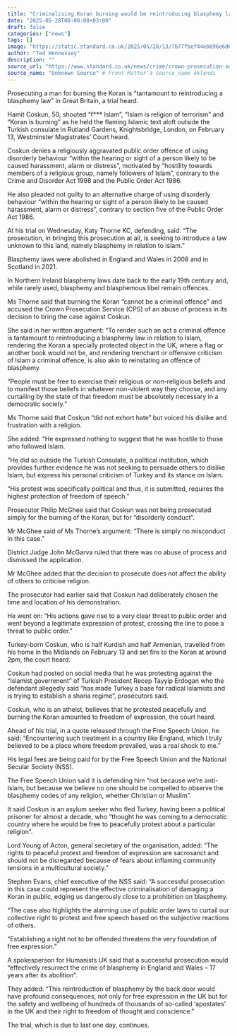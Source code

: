 ```yaml
---
title: "Criminalising Koran burning would be reintroducing blasphemy law, court told"
date: "2025-05-28T00:00:00+03:00"
draft: false
categories: ["news"]
tags: []
image: "https://static.standard.co.uk/2025/05/28/13/7b77fbef44eb696e6862c0be4a043cd2Y29udGVudHNlYXJjaGFwaSwxNzQ4NTIwNTcx-2.80410232.jpg?width=1200"
author: "Ted Hennessey"
description: ""
source_url: "https://www.standard.co.uk/news/crime/crown-prosecution-service-people-national-secular-society-london-great-britain-b1230087.html"
source_name: "Unknown Source" # Front Matter'a source_name eklendi
---
```

Prosecuting a man for burning the Koran is “tantamount to reintroducing a blasphemy law” in Great Britain, a trial heard.

Hamit Coskun, 50, shouted “f*** Islam”, “Islam is religion of terrorism” and “Koran is burning” as he held the flaming Islamic text aloft outside the Turkish consulate in Rutland Gardens, Knightsbridge, London, on February 13, Westminster Magistrates’ Court heard.

Coskun denies a religiously aggravated public order offence of using disorderly behaviour “within the hearing or sight of a person likely to be caused harassment, alarm or distress”, motivated by “hostility towards members of a religious group, namely followers of Islam”, contrary to the Crime and Disorder Act 1998 and the Public Order Act 1986.

He also pleaded not guilty to an alternative charge of using disorderly behaviour “within the hearing or sight of a person likely to be caused harassment, alarm or distress”, contrary to section five of the Public Order Act 1986.

At his trial on Wednesday, Katy Thorne KC, defending, said: “The prosecution, in bringing this prosecution at all, is seeking to introduce a law unknown to this land, namely blasphemy in relation to Islam.”

Blasphemy laws were abolished in England and Wales in 2008 and in Scotland in 2021.

In Northern Ireland blasphemy laws date back to the early 19th century and, while rarely used, blasphemy and blasphemous libel remain offences.

Ms Thorne said that burning the Koran “cannot be a criminal offence” and accused the Crown Prosecution Service (CPS) of an abuse of process in its decision to bring the case against Coskun.

She said in her written argument: “To render such an act a criminal offence is tantamount to reintroducing a blasphemy law in relation to Islam, rendering the Koran a specially protected object in the UK, where a flag or another book would not be, and rendering trenchant or offensive criticism of Islam a criminal offence, is also akin to reinstating an offence of blasphemy.

“People must be free to exercise their religious or non-religious beliefs and to manifest those beliefs in whatever non-violent way they choose, and any curtailing by the state of that freedom must be absolutely necessary in a democratic society.”

Ms Thorne said that Coskun “did not exhort hate” but voiced his dislike and frustration with a religion.

She added: “He expressed nothing to suggest that he was hostile to those who followed Islam.

“He did so outside the Turkish Consulate, a political institution, which provides further evidence he was not seeking to persuade others to dislike Islam, but express his personal criticism of Turkey and its stance on Islam.

“His protest was specifically political and thus, it is submitted, requires the highest protection of freedom of speech.”

Prosecutor Philip McGhee said that Coskun was not being prosecuted simply for the burning of the Koran, but for “disorderly conduct”.

Mr McGhee said of Ms Thorne’s argument: “There is simply no misconduct in this case.”

District Judge John McGarva ruled that there was no abuse of process and dismissed the application.

Mr McGhee added that the decision to prosecute does not affect the ability of others to criticise religion.

The prosecutor had earlier said that Coskun had deliberately chosen the time and location of his demonstration.

He went on: “His actions gave rise to a very clear threat to public order and went beyond a legitimate expression of protest, crossing the line to pose a threat to public order.”

Turkey-born Coskun, who is half Kurdish and half Armenian, travelled from his home in the Midlands on February 13 and set fire to the Koran at around 2pm, the court heard.

Coskun had posted on social media that he was protesting against the “Islamist government” of Turkish President Recep Tayyip Erdogan who the defendant allegedly said “has made Turkey a base for radical Islamists and is trying to establish a sharia regime”, prosecutors said.

Coskun, who is an atheist, believes that he protested peacefully and burning the Koran amounted to freedom of expression, the court heard.

Ahead of his trial, in a quote released through the Free Speech Union, he said: “Encountering such treatment in a country like England, which I truly believed to be a place where freedom prevailed, was a real shock to me.”

His legal fees are being paid for by the Free Speech Union and the National Secular Society (NSS).

The Free Speech Union said it is defending him “not because we’re anti-Islam, but because we believe no one should be compelled to observe the blasphemy codes of any religion, whether Christian or Muslim”.

It said Coskun is an asylum seeker who fled Turkey, having been a political prisoner for almost a decade, who “thought he was coming to a democratic country where he would be free to peacefully protest about a particular religion”.

Lord Young of Acton, general secretary of the organisation, added: “The rights to peaceful protest and freedom of expression are sacrosanct and should not be disregarded because of fears about inflaming community tensions in a multicultural society.”

Stephen Evans, chief executive of the NSS said: “A successful prosecution in this case could represent the effective criminalisation of damaging a Koran in public, edging us dangerously close to a prohibition on blasphemy.

“The case also highlights the alarming use of public order laws to curtail our collective right to protest and free speech based on the subjective reactions of others.

“Establishing a right not to be offended threatens the very foundation of free expression.”

A spokesperson for Humanists UK said that a successful prosecution would “effectively resurrect the crime of blasphemy in England and Wales – 17 years after its abolition”.

They added: “This reintroduction of blasphemy by the back door would have profound consequences, not only for free expression in the UK but for the safety and wellbeing of hundreds of thousands of so-called ‘apostates’ in the UK and their right to freedom of thought and conscience.”

The trial, which is due to last one day, continues.